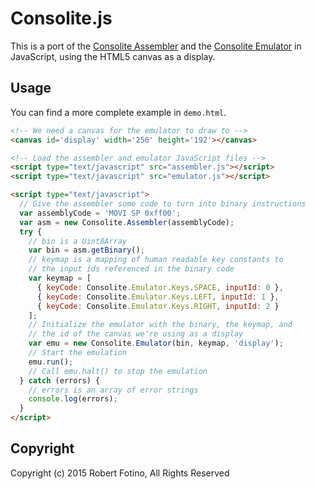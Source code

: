 # Consolite.js

This is a port of the [Consolite Assembler](https://github.com/rfotino/consolite-assembler)
and the [Consolite Emulator](https://github.com/rfotino/consolite-emulator) in JavaScript,
using the HTML5 canvas as a display.

## Usage

You can find a more complete example in `demo.html`.

```html
<!-- We need a canvas for the emulator to draw to -->
<canvas id='display' width='256' height='192'></canvas>

<!-- Load the assembler and emulator JavaScript files -->
<script type="text/javascript" src="assembler.js"></script>
<script type="text/javascript" src="emulator.js"></script>

<script type="text/javascript">
  // Give the assembler some code to turn into binary instructions
  var assemblyCode = 'MOVI SP 0xff00';
  var asm = new Consolite.Assembler(assemblyCode);
  try {
    // bin is a Uint8Array
    var bin = asm.getBinary();
    // keymap is a mapping of human readable key constants to
    // the input ids referenced in the binary code
    var keymap = [
      { keyCode: Consolite.Emulator.Keys.SPACE, inputId: 0 },
      { keyCode: Consolite.Emulator.Keys.LEFT, inputId: 1 },
      { keyCode: Consolite.Emulator.Keys.RIGHT, inputId: 2 }
    ];
    // Initialize the emulator with the binary, the keymap, and
    // the id of the canvas we're using as a display
    var emu = new Consolite.Emulator(bin, keymap, 'display');
    // Start the emulation
    emu.run();
    // Call emu.halt() to stop the emulation
  } catch (errors) {
    // errors is an array of error strings
    console.log(errors);
  }
</script>
```

## Copyright

Copyright (c) 2015 Robert Fotino, All Rights Reserved
